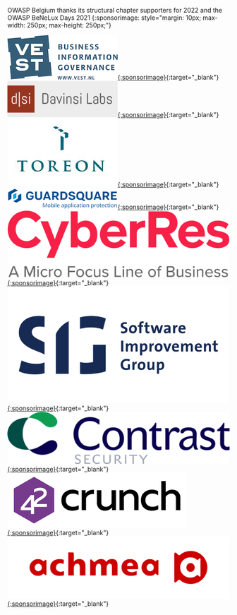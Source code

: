 OWASP Belgium thanks its structural chapter supporters for 2022 and the OWASP BeNeLux Days 2021
{:sponsorimage: style="margin: 10px; max-width: 250px; max-height: 250px;"}

[![Vest](assets/images/sponsors/vest.jpg){:sponsorimage}](http://www.vest.nl/){:target="_blank"}
[![Davisnsi Labs](assets/images/sponsors/davinsi-labs.png){:sponsorimage}](https://www.davinsilabs.com/){:target="_blank"}
[![Toreon](assets/images/sponsors/toreon.jpg){:sponsorimage}](https://www.toreon.com/){:target="_blank"}
[![Guardsquare](assets/images/sponsors/guardsquare.png){:sponsorimage}](http://www.guardsquare.com/){:target="_blank"}
[![Micro Focus](assets/images/sponsors/micro-focus.png){:sponsorimage}](https://www.microfocus.com/){:target="_blank"}
[![SIG](assets/images/sponsors/sig.png){:sponsorimage}](https://www.softwareimprovementgroup.com/){:target="_blank"}
[![Contrast Security](assets/images/sponsors/contrast-security.png){:sponsorimage}](https://www.contrastsecurity.com/){:target="_blank"}
[![42 Crunch](assets/images/sponsors/42crunch.png){:sponsorimage}](https://42crunch.com/){:target="_blank"}
[![Achmea](assets/images/sponsors/achmea.png){:sponsorimage}](https://www.achmea.nl/){:target="_blank"}
